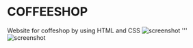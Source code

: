 # COFFEESHOP
Website for coffeshop by using HTML and CSS
![screenshot](https://github.com/Aysenurcn/GithubHomework/blob/main/screenshot/Screenshot_10.png?raw=true)
'''
![screenshot](https://github.com/Aysenurcn/GithubHomework/blob/main/screenshot/Screenshot_11.png?raw=true)
